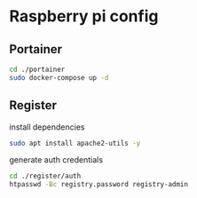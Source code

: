 # Raspberry pi config

## Portainer

```sh
cd ./portainer
sudo docker-compose up -d
```

## Register

install dependencies

```sh
sudo apt install apache2-utils -y
```

generate auth credentials

```sh
cd ./register/auth
htpasswd -Bc registry.password registry-admin
```
